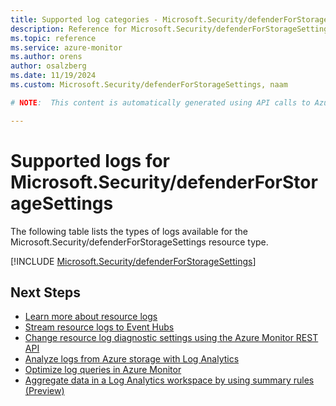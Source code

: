 ```yaml
---
title: Supported log categories - Microsoft.Security/defenderForStorageSettings
description: Reference for Microsoft.Security/defenderForStorageSettings in Azure Monitor Logs.
ms.topic: reference
ms.service: azure-monitor
ms.author: orens
author: osalzberg
ms.date: 11/19/2024
ms.custom: Microsoft.Security/defenderForStorageSettings, naam

# NOTE:  This content is automatically generated using API calls to Azure. Any edits made on these files will be overwritten in the next run of the script. 

---
```





# Supported logs for Microsoft.Security/defenderForStorageSettings  
The following table lists the types of logs available for the Microsoft.Security/defenderForStorageSettings resource type.
  

  
[!INCLUDE [Microsoft.Security/defenderForStorageSettings](~/reusable-content/ce-skilling/azure/includes/azure-monitor/reference/logs/microsoft-security-defenderforstoragesettings-logs-include.md)]  
  

## Next Steps

* [Learn more about resource logs](/azure/azure-monitor/essentials/platform-logs-overview)
* [Stream resource logs to Event Hubs](/azure/azure-monitor/essentials/resource-logs#send-to-azure-event-hubs)
* [Change resource log diagnostic settings using the Azure Monitor REST API](/rest/api/monitor/diagnosticsettings)
* [Analyze logs from Azure storage with Log Analytics](/azure/azure-monitor/essentials/resource-logs#send-to-log-analytics-workspace)
* [Optimize log queries in Azure Monitor](/azure/azure-monitor/logs/query-optimization)
* [Aggregate data in a Log Analytics workspace by using summary rules (Preview)](/azure/azure-monitor/logs/summary-rules)